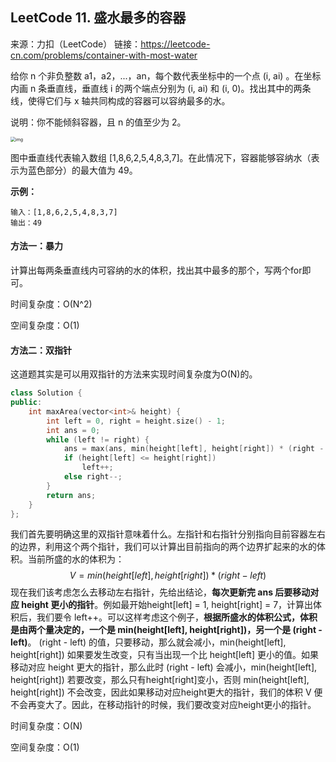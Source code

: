 ## LeetCode 11. 盛水最多的容器

来源：力扣（LeetCode）
链接：https://leetcode-cn.com/problems/container-with-most-water

给你 n 个非负整数 a1，a2，...，an，每个数代表坐标中的一个点 (i, ai) 。在坐标内画 n 条垂直线，垂直线 i 的两个端点分别为 (i, ai) 和 (i, 0)。找出其中的两条线，使得它们与 x 轴共同构成的容器可以容纳最多的水。

说明：你不能倾斜容器，且 n 的值至少为 2。

<img src="https://aliyun-lc-upload.oss-cn-hangzhou.aliyuncs.com/aliyun-lc-upload/uploads/2018/07/25/question_11.jpg" alt="img" style="zoom:50%;" />

图中垂直线代表输入数组 [1,8,6,2,5,4,8,3,7]。在此情况下，容器能够容纳水（表示为蓝色部分）的最大值为 49。

**示例：**

```
输入：[1,8,6,2,5,4,8,3,7]
输出：49
```

#### 方法一：暴力

计算出每两条垂直线内可容纳的水的体积，找出其中最多的那个，写两个for即可。

时间复杂度：O(N^2)

空间复杂度：O(1)

#### 方法二：双指针

这道题其实是可以用双指针的方法来实现时间复杂度为O(N)的。

```c++
class Solution {
public:
    int maxArea(vector<int>& height) {
        int left = 0, right = height.size() - 1;
        int ans = 0;
        while (left != right) {
            ans = max(ans, min(height[left], height[right]) * (right - left));
            if (height[left] <= height[right])
                left++;
            else right--;
        }
        return ans;
    }
};
```

我们首先要明确这里的双指针意味着什么。左指针和右指针分别指向目前容器左右的边界，利用这个两个指针，我们可以计算出目前指向的两个边界扩起来的水的体积。当前所盛的水的体积为：
$$
V=min(height[left], height[right]) * (right - left)
$$
现在我们该考虑怎么去移动左右指针，先给出结论，**每次更新完 ans 后要移动对应 height 更小的指针**。例如最开始height[left] = 1, height[right] = 7，计算出体积后，我们要令 left++。可以这样考虑这个例子，**根据所盛水的体积公式，体积是由两个量决定的，一个是 min(height[left], height[right])，另一个是 (right - left)**。 (right - left) 的值，只要移动，那么就会减小，min(height[left], height[right]) 如果要发生改变，只有当出现一个比 height[left] 更小的值。如果移动对应 height 更大的指针，那么此时 (right - left) 会减小，min(height[left], height[right]) 若要改变，那么只有height[right]变小，否则 min(height[left], height[right]) 不会改变，因此如果移动对应height更大的指针，我们的体积 V 便不会再变大了。因此，在移动指针的时候，我们要改变对应height更小的指针。

时间复杂度：O(N)

空间复杂度：O(1)